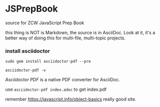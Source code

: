 # JSPrepBook
source for ZCW JavaScript Prep Book

this thing is NOT is Markdown, the source is in AsciiDoc.
Look at it, it's a better way of doing this for multi-file, multi-topic projects.

### install asciidoctor 

```
sudo gem install asciidoctor-pdf --pre

asciidoctor-pdf -v
```
*Asciidoctor PDF* is a native PDF converter for AsciiDoc.

use `asciidoctor-pdf index.adoc` to get index.pdf

remember https://javascript.info/object-basics really good site.
